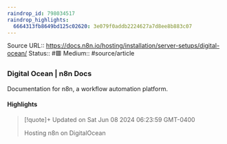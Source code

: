 ```yaml
---
raindrop_id: 798034517
raindrop_highlights:
  6664313fb8649bd125c02620: 3e079f0addb2224627a7d8ee8b883c07
---
```


Source URL:: https://docs.n8n.io/hosting/installation/server-setups/digital-ocean/
Status:: #🟥
Medium:: #source/article


### Digital Ocean | n8n Docs

Documentation for n8n, a workflow automation platform.

#### Highlights

> [!quote]+ Updated on Sat Jun 08 2024 06:23:59 GMT-0400
>
> Hosting n8n on DigitalOcean
